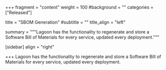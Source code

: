 +++
fragment = "content"
weight = 100
#background = ""
categories = ["Released"]

title = "SBOM Generation"
#subtitle = ""
title_align = "left"

summary = """Lagoon has the functionality to regenerate and store a Software Bill of Materials for every service, updated every deployment."""

[sidebar]
  align = "right"

+++
Lagoon has the functionality to regenerate and store a Software Bill of Materials for every service, updated every deployment.
